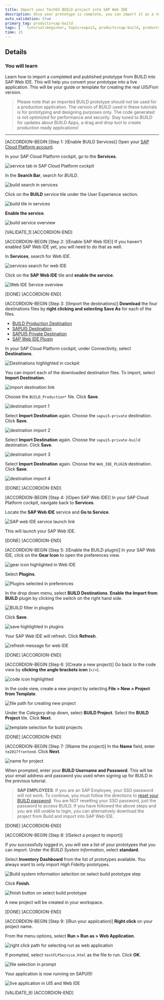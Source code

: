 ```yaml
---
title: Import your TechEd BUILD project into SAP Web IDE
description: Once your prototype is complete, you can import it as a template into SAP Web IDE to convert it to UI5 code.
auto_validation: true
primary_tag: products>sap-build
tags: [   tutorial>beginner, topic>sapui5, products>sap-build, products>sap-web-ide, products>sap-web-ide-plug-ins ]
time: 15
---
```




## Details
### You will learn  
Learn how to import a completed and published prototype from BUILD into SAP Web IDE. This will help you convert your prototype into a live application. This will be your guide or template for creating the real UI5/Fiori version.

> Please note that an imported BUILD prototype should not be used for a production application. The version of BUILD used in these tutorials is for prototyping and designing purposes only. The code generated is not optimized for performance and security. Stay tuned to BUILD for updates about BUILD Apps, a drag and drop tool to create production ready applications!   


---

[ACCORDION-BEGIN [Step 1: ](Enable BUILD Services)]
Open your [SAP Cloud Platform account](https://account.hanatrial.ondemand.com/cockpit).

In your SAP Cloud Platform cockpit, go to the **Services**.

![service tab in SAP Cloud Platform cockpit](1.png)

In the **Search Bar**, search for _BUILD_.

![build search in services](2.png)

Click on the **BUILD** service tile under the User Experience section.

![build tile in services](3.png)

**Enable the service**.

![build service overview](4.png)

[VALIDATE_1]
[ACCORDION-END]

[ACCORDION-BEGIN [Step 2: ](Enable SAP Web IDE)]
If you haven't enabled SAP Web IDE yet, you will need to do that as well.

In **Services**, search for _Web IDE_.

![services search for web IDE](5.png)

Click on the **SAP Web IDE** tile and **enable the service**.

![Web IDE Service overview](6.png)

[DONE]
[ACCORDION-END]


[ACCORDION-BEGIN [Step 3: ](Import the destinations)]
**Download** the four destinations files by **right clicking and selecting Save As** for each of the files.

- [BUILD Production Destination](https://raw.githubusercontent.com/SAPDocuments/Tutorials/master/tutorials/build-import-webide/BUILD_Production)
- [SAPUI5 Destination](https://raw.githubusercontent.com/SAPDocuments/Tutorials/master/tutorials/build-import-webide/sapui5-private)
- [SAPUI5 Private Destination](https://raw.githubusercontent.com/SAPDocuments/Tutorials/master/tutorials/build-import-webide/sapui5-private-build)
- [SAP Web IDE Plugin](https://raw.githubusercontent.com/SAPDocuments/Tutorials/master/tutorials/build-import-webide/Web_IDE_PLUGIN)

In your SAP Cloud Platform cockpit, under Connectivity, select **Destinations**.

![Destinations highlighted in cockpit](7.png)

You can import each of the downloaded destination files. To import, select **Import Destination**.

![import destination link](8.png)

Choose the `BUILD_Production*` file. Click **Save**.

![destination import 1](9a.png)

Select **Import Destination** again. Choose the `sapui5-private` destination. Click **Save**.

![destination import 2](9b.png)

Select **Import Destination** again. Choose the `sapui5-private-build` destination. Click **Save**.

![destination import 3](9c.png)

Select **Import Destination** again. Choose the `Web_IDE_PLUGIN` destination. Click **Save**.

![destination import 4](9d.png)

[DONE]
[ACCORDION-END]

[ACCORDION-BEGIN [Step 4: ](Open SAP Web IDE)]
In your SAP Cloud Platform cockpit, navigate back to **Services**.

Locate the **SAP Web IDE** service and **Go to Service**.

![SAP web IDE service launch link](10.png)

This will launch your SAP Web IDE.

[DONE]
[ACCORDION-END]

[ACCORDION-BEGIN [Step 5: ](Enable the BUILD plugin)]
In your SAP Web IDE, click on the **Gear Icon** to open the preferences view.

![gear icon highlighted in Web IDE](11.png)

Select **Plugins**.

![Plugins selected in preferences](12.png)

In the drop down menu, select **BUILD Destinations**. **Enable the Import from BUILD** plugin by clicking the switch on the right hand side.

![BUILD filter in plugins](13.png)

Click **Save**.

![save highlighted in plugins](14.png)

Your SAP Web IDE will refresh. Click **Refresh**.

![refresh message for web IDE](15.png)

[DONE]
[ACCORDION-END]

[ACCORDION-BEGIN [Step 6: ](Create a new project)]
Go back to the code view by **clicking the angle brackets icon** (`</>`).

![code icon highlighted](16.png)

In the code view, create a new project by selecting **File > New > Project from Template**.

![file path for creating new project](17.png)

Under the _Category_ drop down, select **BUILD Project**. Select the **BUILD Project** tile. Click **Next**.

![template selection for build projects](18.png)


[DONE]
[ACCORDION-END]

[ACCORDION-BEGIN [Step 7: ](Name the project)]
In the **Name** field, enter `te2017frontend`. Click **Next**.

![name for project](19.png)

When prompted, enter your **BUILD Username and Password**. This will be your email address and password you used when signing up for BUILD in the previous tutorial.

> **SAP EMPLOYEES**: If you are an SAP Employee, your SSO password will not work. To continue, you must follow the directions to [reset your BUILD password](https://jam4.sapjam.com/groups/EwzMfO4LtSxrAjXwDipkgC/documents/ru6GmtH0bYRGEKqctpp8ye/slide_viewer). You are NOT resetting your SSO password, just the password to access BUILD. If you have followed the above steps and you are still unable to login, you can alternatively download the project from Build and import into SAP Web IDE.

[DONE]
[ACCORDION-END]

[ACCORDION-BEGIN [Step 8: ](Select a project to import)]


If you successfully logged in, you will see a list of your prototypes that you can import. Under the _BUILD System Information_, select **standard**.

Select **Inventory Dashboard** from the list of prototypes available. You always want to only import _High Fidelity_ prototypes.

![Build system information selection on select build prototype step](20.png)

Click **Finish**.

![finish button on select build prototype](21.png)

A new project will be created in your workspace.

[DONE]
[ACCORDION-END]

[ACCORDION-BEGIN [Step 9: ](Run your application)]
**Right click** on your project name.

From the menu options, select **Run > Run as > Web Application**.

![right click path for selecting run as web application](22.png)

If prompted, select `testFLPService.html` as the file to run. Click **OK**.

![file selection in prompt](23.png)

Your application is now running on SAPUI5!

![live application in UI5 and Web IDE](24.png)

[VALIDATE_9]
[ACCORDION-END]
